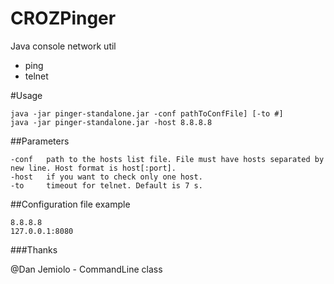 CROZPinger
==========

Java console network util
 - ping
 - telnet
 
#Usage

    java -jar pinger-standalone.jar -conf pathToConfFile] [-to #]
    java -jar pinger-standalone.jar -host 8.8.8.8

##Parameters

    -conf   path to the hosts list file. File must have hosts separated by new line. Host format is host[:port].
    -host   if you want to check only one host.
    -to     timeout for telnet. Default is 7 s.
    
##Configuration file example

    8.8.8.8
    127.0.0.1:8080


###Thanks

@Dan Jemiolo - CommandLine class
